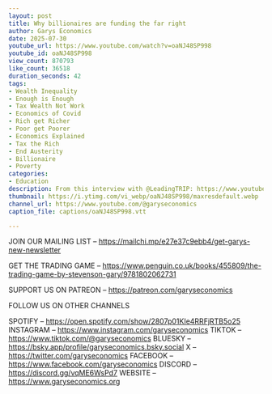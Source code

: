 ```yaml
---
layout: post
title: Why billionaires are funding the far right
author: Garys Economics
date: 2025-07-30
youtube_url: https://www.youtube.com/watch?v=oaNJ48SP998
youtube_id: oaNJ48SP998
view_count: 870793
like_count: 36518
duration_seconds: 42
tags:
- Wealth Inequality
- Enough is Enough
- Tax Wealth Not Work
- Economics of Covid
- Rich get Richer
- Poor get Poorer
- Economics Explained
- Tax the Rich
- End Austerity
- Billionaire
- Poverty
categories:
- Education
description: From this interview with @LeadingTRIP: https://www.youtube.com/watch?v=iD2sPL7k98c&list=PL6FSkqQfijfW6g3l6_EErsOc0szsoEvue
thumbnail: https://i.ytimg.com/vi_webp/oaNJ48SP998/maxresdefault.webp
channel_url: https://www.youtube.com/@garyseconomics
caption_file: captions/oaNJ48SP998.vtt

---
```


JOIN OUR MAILING LIST – https://mailchi.mp/e27e37c9ebb4/get-garys-new-newsletter

GET THE TRADING GAME – https://www.penguin.co.uk/books/455809/the-trading-game-by-stevenson-gary/9781802062731 

SUPPORT US ON PATREON – https://patreon.com/garyseconomics

FOLLOW US ON OTHER CHANNELS

SPOTIFY – https://open.spotify.com/show/2807p01KIe4RRFjRTB5o25
INSTAGRAM – https://www.instagram.com/garyseconomics
TIKTOK – https://www.tiktok.com/@garyseconomics
BLUESKY – https://bsky.app/profile/garyseconomics.bsky.social
X – https://twitter.com/garyseconomics
FACEBOOK – https://www.facebook.com/garyseconomics
DISCORD – https://discord.gg/vqME6WsPd7
WEBSITE – https://www.garyseconomics.org
